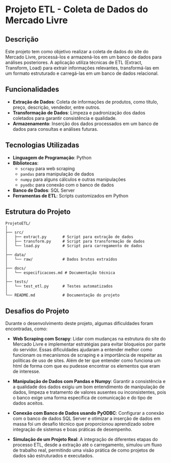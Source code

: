 # Projeto ETL - Coleta de Dados do Mercado Livre

## Descrição

Este projeto tem como objetivo realizar a coleta de dados do site do Mercado Livre, processá-los e armazená-los em um banco de dados para análises posteriores. A aplicação utiliza técnicas de ETL (Extract, Transform, Load) para extrair informações relevantes, transformá-las em um formato estruturado e carregá-las em um banco de dados relacional.

## Funcionalidades

- **Extração de Dados**: Coleta de informações de produtos, como título, preço, descrição, vendedor, entre outros.
- **Transformação de Dados**: Limpeza e padronização dos dados coletados para garantir consistência e qualidade.
- **Armazenamento**: Inserção dos dados processados em um banco de dados para consultas e análises futuras.

## Tecnologias Utilizadas

- **Linguagem de Programação**: Python
- **Bibliotecas**: 
    - `scrapy` para web scraping
    - `pandas` para manipulação de dados
    - `numpy` para alguns cálculos e outras manipulações
    - `pyodbc` para conexão com o banco de dados
- **Banco de Dados**: SQL Server
- **Ferramentas de ETL**: Scripts customizados em Python

## Estrutura do Projeto

```
ProjetoETL/
│
├── src/
│   ├── extract.py       # Script para extração de dados
│   ├── transform.py     # Script para transformação de dados
│   └── load.py          # Script para carregamento de dados
│
├── data/
│   └── raw/             # Dados brutos extraídos
│
├── docs/
│   └── especificacoes.md # Documentação técnica
│
├── tests/
│   └── test_etl.py      # Testes automatizados
│
└── README.md            # Documentação do projeto
```

## Desafios do Projeto

Durante o desenvolvimento deste projeto, algumas dificuldades foram encontradas, como:

- **Web Scraping com Scrapy**: Lidar com mudanças na estrutura do site do Mercado Livre e implementar estratégias para evitar bloqueios por parte do servidor. Essas dificuldades ajudaram a entender melhor como funcionam os mecanismos de scraping e a importância de respeitar as políticas de uso de sites. Além de ter que entender como funciona um html de forma com que eu pudesse encontrar os elementos que eram de interesse.

- **Manipulação de Dados com Pandas e Numpy**: Garantir a consistência e a qualidade dos dados exigiu um bom entendimento de manipulação de dados, limpeza e tratamento de valores ausentes ou inconsistentes, pois o banco exige uma forma específica de comunicação e do tipo de dados aceitos. 

- **Conexão com Banco de Dados usando PyODBC**: Configurar a conexão com o banco de dados SQL Server e otimizar a inserção de dados em massa foi um desafio técnico que proporcionou aprendizado sobre integração de sistemas e boas práticas de desempenho.

- **Simulação de um Projeto Real**: A integração de diferentes etapas do processo ETL, desde a extração até o carregamento, simulou um fluxo de trabalho real, permitindo uma visão prática de como projetos de dados são estruturados e executados.
